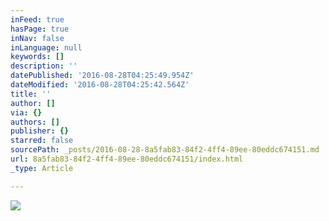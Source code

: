 ```yaml
---
inFeed: true
hasPage: true
inNav: false
inLanguage: null
keywords: []
description: ''
datePublished: '2016-08-28T04:25:49.954Z'
dateModified: '2016-08-28T04:25:42.564Z'
title: ''
author: []
via: {}
authors: []
publisher: {}
starred: false
sourcePath: _posts/2016-08-28-8a5fab83-84f2-4ff4-89ee-80eddc674151.md
url: 8a5fab83-84f2-4ff4-89ee-80eddc674151/index.html
_type: Article

---
```

![](https://the-grid-user-content.s3-us-west-2.amazonaws.com/152607dd-9c10-4b1f-b82f-f1ea3a43e028.jpg)